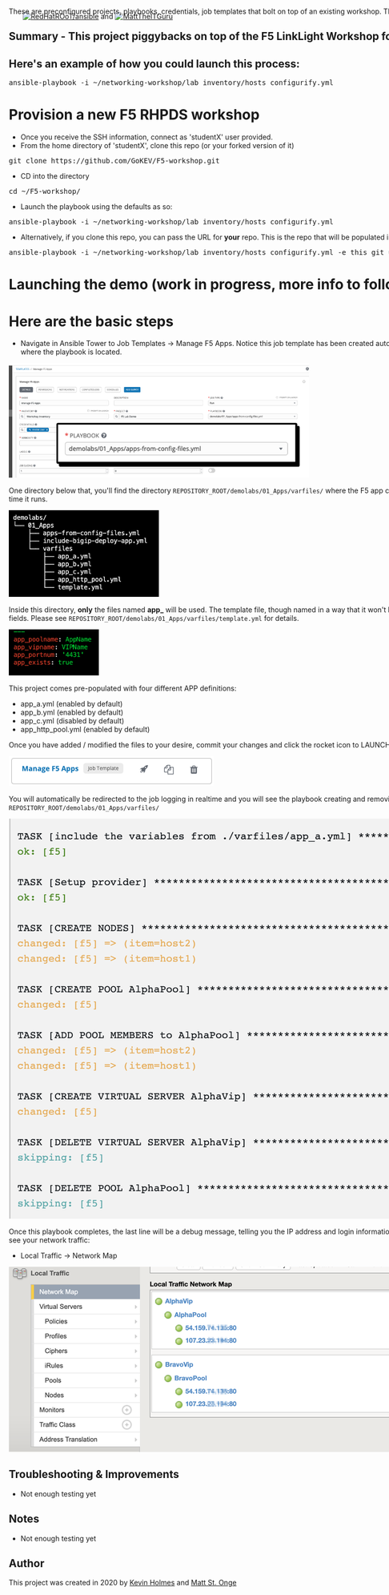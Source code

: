 [![RedHatROoT/ansible](https://avatars2.githubusercontent.com/u/2985831?s=100)](https://github.com/redhatroot/ansible/)  and  [![MattTheITGuru](https://avatars0.githubusercontent.com/u/22283700?s=100)](https://MattTheITGuru.com)


<div style="position: absolute; top: 40px; left: 200px;">

These are preconfigured projects, playbooks, credentials, job templates that bolt on top of an existing workshop.  The end result is a turnkey demo environment with working examples out of the box.


## Summary - This project piggybacks on top of the F5 LinkLight Workshop for use as a repeatable demo

## Here's an example of how you could launch this process:
<pre>
ansible-playbook -i ~/networking-workshop/lab_inventory/hosts configurify.yml
</pre>

# Provision a new F5 RHPDS workshop
* Once you receive the SSH information, connect as 'studentX' user provided.
* From the home directory of 'studentX', clone this repo (or your forked version of it)
<pre>git clone https://github.com/GoKEV/F5-workshop.git</pre>

* CD into the directory
<pre>cd ~/F5-workshop/</pre>

* Launch the playbook using the defaults as so:
<pre>ansible-playbook -i ~/networking-workshop/lab_inventory/hosts configurify.yml</pre>

* Alternatively, if you clone this repo, you can pass the URL for **your** repo.  This is the repo that will be populated into Ansible Tower.
<pre>ansible-playbook -i ~/networking-workshop/lab_inventory/hosts configurify.yml -e this_git_url='https://github.com/SomeOtherUser/ClonedVersionOfThisRepo.git'</pre>


# Launching the demo (work in progress, more info to follow).
# Here are the basic steps
* Navigate in Ansible Tower to Job Templates -> Manage F5 Apps.  Notice this job template has been created automatically for you in the directory of `REPOSITORY_ROOT/demolabs/01_Apps/` -- this is where the playbook is located.  

<img src="https://raw.githubusercontent.com/GoKEV/F5-workshop/master/screenshots/f5_job_template.png" width="600">

One directory below that, you'll find the directory `REPOSITORY_ROOT/demolabs/01_Apps/varfiles/` where the F5 app configuration files are stored.  The playbook looks dynamically in this directory each time it runs.

<img src="https://raw.githubusercontent.com/GoKEV/F5-workshop/master/screenshots/f5_tree.png" width="300">

Inside this directory, **only** the files named **app_** will be used.  The template file, though named in a way that it won't be discovered, provides the necessary information to create a new app, using these fields.  Please see `REPOSITORY_ROOT/demolabs/01_Apps/varfiles/template.yml` for details.

<img src="https://raw.githubusercontent.com/GoKEV/F5-workshop/master/screenshots/f5_template.png"  width="180">

This project comes pre-populated with four different APP definitions:
* app_a.yml (enabled by default)
* app_b.yml (enabled by default)
* app_c.yml (disabled by default)
* app_http_pool.yml (enabled by default)

Once you have added / modified the files to your desire, commit your changes and click the rocket icon to LAUNCH the job template.

<img src="https://raw.githubusercontent.com/GoKEV/F5-workshop/master/screenshots/f5_launch.png">

You will automatically be redirected to the job logging in realtime and you will see the playbook creating and removing the apps, based on the criteria in the files within the directory `REPOSITORY_ROOT/demolabs/01_Apps/varfiles/`

<img src="https://raw.githubusercontent.com/GoKEV/F5-workshop/master/screenshots/f5_tower_job_log.png">

Once this playbook completes, the last line will be a debug message, telling you the IP address and login information for your Big IP virtual appliance.  Log in to the virtual appliance, then navigate to see your network traffic:
* Local Traffic -> Network Map 

<img src="https://raw.githubusercontent.com/GoKEV/F5-workshop/master/screenshots/f5_network_traffic.png">









## Troubleshooting & Improvements

- Not enough testing yet

## Notes

  - Not enough testing yet

## Author

This project was created in 2020 by [Kevin Holmes](http://GoKEV.com/) and [Matt St. Onge](https://MattTheITGuru.com) 



